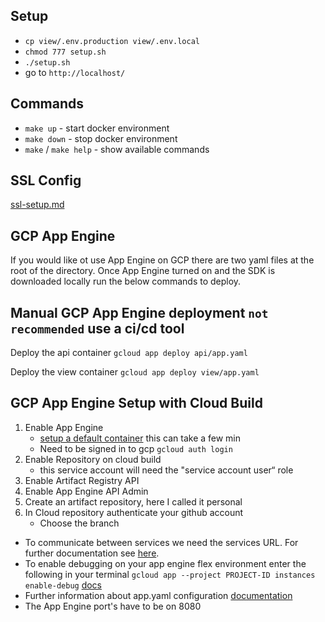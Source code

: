 ## Setup

- `cp view/.env.production view/.env.local`
- `chmod 777 setup.sh`
- `./setup.sh`
- go to `http://localhost/`

## Commands
- `make up` - start docker environment
- `make down` - stop docker environment
- `make` / `make help` - show available commands

## SSL Config
[ssl-setup.md](./view/.docker/ssl-setup.md)

## GCP App Engine
If you would like ot use App Engine on GCP there are two yaml files at the root of the
directory. Once App Engine turned on and the SDK is downloaded locally run the below commands to deploy.

## Manual GCP App Engine deployment `not recommended` use a ci/cd tool
Deploy the api container
`gcloud app deploy api/app.yaml`

Deploy the view container
`gcloud app deploy view/app.yaml`

## GCP App Engine Setup with Cloud Build
1) Enable App Engine
   - [setup a default container](https://cloud.google.com/appengine/docs/flexible/go/create-app) this can take a few min
   - Need to be signed in to gcp `gcloud auth login`
2) Enable Repository on cloud build
   - this service account will need the "service account user“ role
3) Enable Artifact Registry API
4) Enable App Engine API Admin
5) Create an artifact repository, here I called it personal
6) In Cloud repository authenticate your github account
   - Choose the branch

* To communicate between services we need the services URL. For further documentation see [here](https://cloud.google.com/appengine/docs/flexible/communicating-between-services).
* To enable debugging on your app engine flex environment enter the following in your terminal `gcloud app --project PROJECT-ID instances enable-debug` [docs](https://cloud.google.com/appengine/docs/flexible/debugging-an-instance)
* Further information about app.yaml configuration [documentation](https://cloud.google.com/appengine/docs/flexible/reference/app-yaml?tab=go)
* The App Engine port's have to be on 8080
